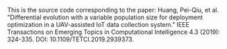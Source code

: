 This is the source code corresponding to the paper: Huang, Pei-Qiu, et al. "Differential evolution with a variable population size for deployment optimization in a UAV-assisted IoT data collection system." IEEE Transactions on Emerging Topics in Computational Intelligence 4.3 (2019): 324-335. DOI:  10.1109/TETCI.2019.2939373.
